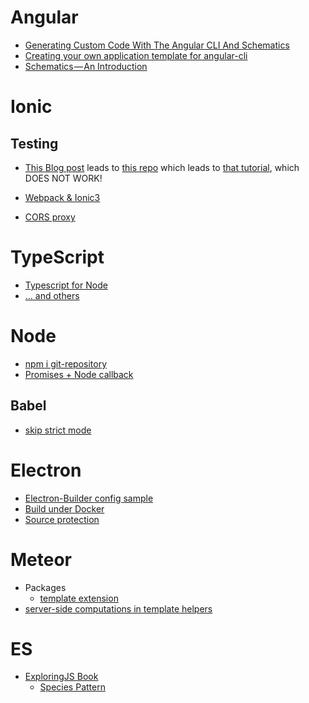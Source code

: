 # Angular

+ [Generating Custom Code With The Angular CLI And Schematics](http://www.softwarearchitekt.at/post/2017/10/29/generating-custom-code-with-the-angular-cli-and-schematics.aspx)
+ [Creating your own application template for angular-cli](https://blog.angularindepth.com/creating-your-own-application-template-for-angular-cli-95e22319cc24)
+ [Schematics — An Introduction](https://blog.angular.io/schematics-an-introduction-dc1dfbc2a2b2)


# Ionic

## Testing
+ [This Blog post](https://blog.ionicframework.com/basic-unit-testing-in-ionic/) leads to [this repo](https://github.com/ionic-team/ionic-unit-testing-example) which leads to [that tutorial](https://leifwells.github.io/2017/08/27/testing-in-ionic-configure-existing-projects-for-testing/), which DOES NOT WORK!

+ [Webpack & Ionic3](https://robferguson.org/blog/2017/11/22/working-with-typescript-webpack-and-ionic-3/)
+ [CORS proxy](https://blog.ionicframework.com/handling-cors-issues-in-ionic/#settinguptheproxyurls)


# TypeScript

+ [Typescript for Node](https://blog.risingstack.com/building-a-node-js-app-with-typescript-tutorial/)
+ [... and others](https://www.typescriptlang.org/samples/index.html)

# Node

+ [npm i git-repository](https://docs.npmjs.com/about-packages-and-modules#npm-package-git-url-formats)
+ [Promises + Node callback](https://developer.ibm.com/node/2016/08/24/promises-in-node-js-an-alternative-to-callbacks/)

## Babel

+ [skip strict mode](https://github.com/babel/babel/issues/8585#issuecomment-417378252)

# Electron

+ [Electron-Builder config sample](https://github.com/yoga1290/Templates/blob/gh-pages/electron-builder.json)
+ [Build under Docker](https://github.com/yoga1290/Templates/blob/gh-pages/electron-builder.sh)
+ [Source protection](https://github.com/electron/electron/issues/2570#issuecomment-134222313)


# Meteor

+ Packages
  + [template extension](https://atmospherejs.com/aldeed/template-extension)
+ [server-side computations in template helpers](https://www.ibm.com/developerworks/community/blogs/7cce3ca0-2e7b-4603-90c5-570b646f0dd7/entry/how-to-use-server-side-computation-in-template-helpers?lang=en)
 
# ES

+ [ExploringJS Book](http://exploringjs.com/es6/index.html)
  + [Species Pattern](http://exploringjs.com/es6/ch_classes.html#sec_species-pattern)
